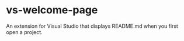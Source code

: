 vs-welcome-page
===============

An extension for Visual Studio that displays README.md when you first open a project.
